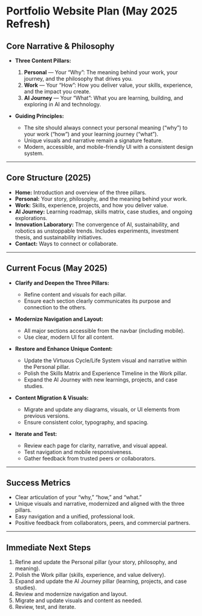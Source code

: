 # Portfolio Website Plan (May 2025 Refresh)

## Core Narrative & Philosophy

- **Three Content Pillars:**
  1. **Personal** — Your “Why”: The meaning behind your work, your journey, and the philosophy that drives you.
  2. **Work** — Your “How”: How you deliver value, your skills, experience, and the impact you create.
  3. **AI Journey** — Your “What”: What you are learning, building, and exploring in AI and technology.

- **Guiding Principles:**
  - The site should always connect your personal meaning (“why”) to your work (“how”) and your learning journey (“what”).
  - Unique visuals and narrative remain a signature feature.
  - Modern, accessible, and mobile-friendly UI with a consistent design system.

---

## Core Structure (2025)

- **Home:** Introduction and overview of the three pillars.
- **Personal:** Your story, philosophy, and the meaning behind your work.
- **Work:** Skills, experience, projects, and how you deliver value.
- **AI Journey:** Learning roadmap, skills matrix, case studies, and ongoing explorations.
- **Innovation Laboratory:** The convergence of AI, sustainability, and robotics as unstoppable trends. Includes experiments, investment thesis, and sustainability initiatives.
- **Contact:** Ways to connect or collaborate.

---

## Current Focus (May 2025)

- **Clarify and Deepen the Three Pillars:**
  - Refine content and visuals for each pillar.
  - Ensure each section clearly communicates its purpose and connection to the others.

- **Modernize Navigation and Layout:**
  - All major sections accessible from the navbar (including mobile).
  - Use clear, modern UI for all content.

- **Restore and Enhance Unique Content:**
  - Update the Virtuous Cycle/Life System visual and narrative within the Personal pillar.
  - Polish the Skills Matrix and Experience Timeline in the Work pillar.
  - Expand the AI Journey with new learnings, projects, and case studies.

- **Content Migration & Visuals:**
  - Migrate and update any diagrams, visuals, or UI elements from previous versions.
  - Ensure consistent color, typography, and spacing.

- **Iterate and Test:**
  - Review each page for clarity, narrative, and visual appeal.
  - Test navigation and mobile responsiveness.
  - Gather feedback from trusted peers or collaborators.

---

## Success Metrics

- Clear articulation of your “why,” “how,” and “what.”
- Unique visuals and narrative, modernized and aligned with the three pillars.
- Easy navigation and a unified, professional look.
- Positive feedback from collaborators, peers, and commercial partners.

---

## Immediate Next Steps

1. Refine and update the Personal pillar (your story, philosophy, and meaning).
2. Polish the Work pillar (skills, experience, and value delivery).
3. Expand and update the AI Journey pillar (learning, projects, and case studies).
4. Review and modernize navigation and layout.
5. Migrate and update visuals and content as needed.
6. Review, test, and iterate. 